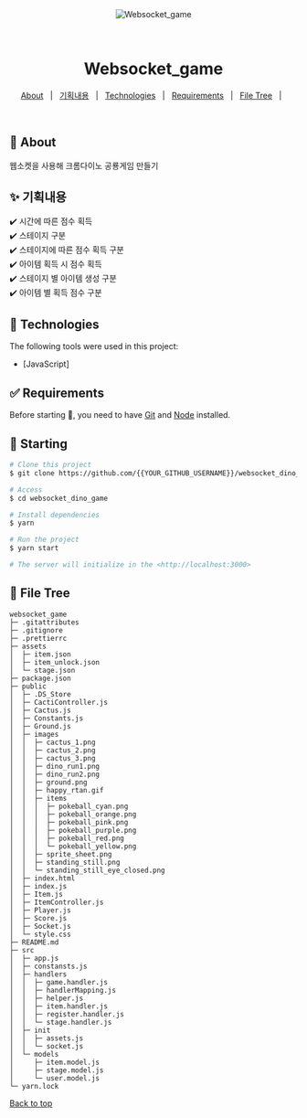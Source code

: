 <div align="center" id="top"> 
  <img src="./.github/app.gif" alt="Websocket_game" />

&#xa0;

</div>

<h1 align="center">Websocket_game</h1>

<p align="center">
  <a href="#dart-about">About</a> &#xa0; | &#xa0; 
  <a href="#sparkles-기획내용">기획내용</a> &#xa0; | &#xa0;
  <a href="#rocket-technologies">Technologies</a> &#xa0; | &#xa0;
  <a href="#white_check_mark-requirements">Requirements</a> &#xa0; | &#xa0;
  <a href="#open_file_folder:-filetree">File Tree</a> &#xa0; | &#xa0;
</p>

<br>

## :dart: About

웹소켓을 사용해 크롬다이노 공룡게임 만들기

## :sparkles: 기획내용

:heavy_check_mark: 시간에 따른 점수 획득\
:heavy_check_mark: 스테이지 구분\
:heavy_check_mark: 스테이지에 따른 점수 획득 구분\
:heavy_check_mark: 아이템 획득 시 점수 획득\
:heavy_check_mark: 스테이지 별 아이템 생성 구분\
:heavy_check_mark: 아이템 별 획득 점수 구분

## :rocket: Technologies

The following tools were used in this project:

- [JavaScript]

## :white_check_mark: Requirements

Before starting :checkered_flag:, you need to have [Git](https://git-scm.com) and [Node](https://nodejs.org/en/) installed.

## :checkered_flag: Starting

```bash
# Clone this project
$ git clone https://github.com/{{YOUR_GITHUB_USERNAME}}/websocket_dino_game

# Access
$ cd websocket_dino_game

# Install dependencies
$ yarn

# Run the project
$ yarn start

# The server will initialize in the <http://localhost:3000>
```

## :open_file_folder: File Tree

```
websocket_game
├─ .gitattributes
├─ .gitignore
├─ .prettierrc
├─ assets
│  ├─ item.json
│  ├─ item_unlock.json
│  └─ stage.json
├─ package.json
├─ public
│  ├─ .DS_Store
│  ├─ CactiController.js
│  ├─ Cactus.js
│  ├─ Constants.js
│  ├─ Ground.js
│  ├─ images
│  │  ├─ cactus_1.png
│  │  ├─ cactus_2.png
│  │  ├─ cactus_3.png
│  │  ├─ dino_run1.png
│  │  ├─ dino_run2.png
│  │  ├─ ground.png
│  │  ├─ happy_rtan.gif
│  │  ├─ items
│  │  │  ├─ pokeball_cyan.png
│  │  │  ├─ pokeball_orange.png
│  │  │  ├─ pokeball_pink.png
│  │  │  ├─ pokeball_purple.png
│  │  │  ├─ pokeball_red.png
│  │  │  └─ pokeball_yellow.png
│  │  ├─ sprite_sheet.png
│  │  ├─ standing_still.png
│  │  └─ standing_still_eye_closed.png
│  ├─ index.html
│  ├─ index.js
│  ├─ Item.js
│  ├─ ItemController.js
│  ├─ Player.js
│  ├─ Score.js
│  ├─ Socket.js
│  └─ style.css
├─ README.md
├─ src
│  ├─ app.js
│  ├─ constansts.js
│  ├─ handlers
│  │  ├─ game.handler.js
│  │  ├─ handlerMapping.js
│  │  ├─ helper.js
│  │  ├─ item.handler.js
│  │  ├─ register.handler.js
│  │  └─ stage.handler.js
│  ├─ init
│  │  ├─ assets.js
│  │  └─ socket.js
│  └─ models
│     ├─ item.model.js
│     ├─ stage.model.js
│     └─ user.model.js
└─ yarn.lock

```

<a href="#top">Back to top</a>
